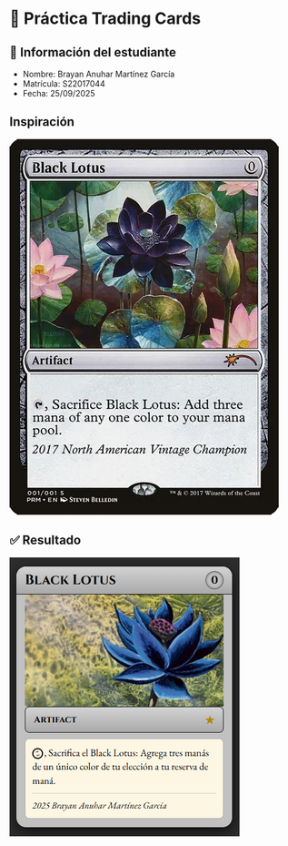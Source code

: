 # 📌 Práctica Trading Cards

## 👤 Información del estudiante

- Nombre: Brayan Anuhar Martínez García
- Matrícula: S22017044
- Fecha: 25/09/2025



## Inspiración
![Inspiration](images/inspiration.webp)

## ✅ Resultado
![Black lotus](result.png)
